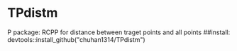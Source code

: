 # TPdistm
P package: RCPP for distance between traget points and all points 
##install:
devtools::install_github("chuhan1314/TPdistm")

